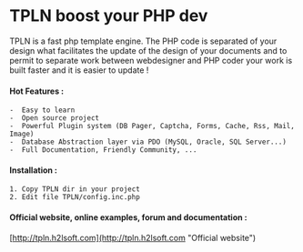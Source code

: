TPLN boost your PHP dev
=======================

TPLN is a fast php template engine.
The PHP code is separated of your design what facilitates the update of the design of your documents and
to permit to separate work between webdesigner and PHP coder your work is built faster and it is easier to update !

#### Hot Features :

    -  Easy to learn
    -  Open source project
    -  Powerful Plugin system (DB Pager, Captcha, Forms, Cache, Rss, Mail, Image)
    -  Database Abstraction layer via PDO (MySQL, Oracle, SQL Server...)
    -  Full Documentation, Friendly Community, ...


#### Installation :

    1. Copy TPLN dir in your project
    2. Edit file TPLN/config.inc.php


#### Official website, online examples, forum and documentation :

[http://tpln.h2lsoft.com](http://tpln.h2lsoft.com "Official website")

